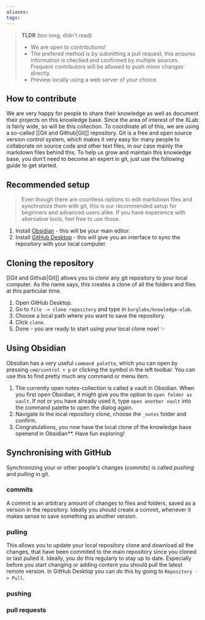 ```yaml
---
aliases:
tags:
---
```


> **TLDR** (too long, didn't read)
> - We are open to contributions!
> - The prefered method is by submitting a pull request, this ensures information is checked and confirmed by multiple sources. Frequent contributors will be allowed to push minor changes directly.
> - Preview locally using a web server of your choice.

## How to contribute
We are very happy for people to share their knowledge as well as document their projects on this knowledge base. Since the area of interest of the XLab is fairly wide, so will be this collection.
To coordinate all of this, we are using a so-called [[Git and Github|Git]] repository. Git is a free and open source version control system, which makes it very easy for many people to collaborate on source code and other text files, in our case mainly the markdown files behind this. To help us grow and maintain this knowledge base, you don't need to become an expert in git, just use the following guide to get started.

## Recommended setup
> Even though there are countless options to edit markdown files and synchronize them with git, this is our recommended setup for beginners and advanced users alike. If you have experience with alternative tools, feel free to use those.

1. Install [Obsidian](https://obsidian.md/) - this will be your main editor.
2. Install [GitHub Desktop](https://desktop.github.com/) - this will give you an interface to sync the repository with your local computer. 

## Cloning the repository
[[Git and Github|Git]] allows you to *clone* any git repository to your local computer. As the name says, this creates a clone of all the folders and files at this particular time.
1. Open GitHub Desktop. 
2. Go to `file -> clone repository` and type in `burglabs/knowledge-xlab`.
3. Choose a local path where you want to save the repository.
4. Click `clone`. 
5. Done - you are ready to start using your local clone now! ✨ 

## Using Obsidian
Obsidian has a very useful `command palette`, which you can open by pressing `cmd/control + p` or clicking the symbol in the left toolbar. You can use this to find pretty much any command or menu item. 
1. The currently open notes-collection is called a vault in Obsidian. When you first open Obsidian, it might give you the option to `open folder as vault`. If not or you have already used it, type `open another vault` into the command palette to open the dialog again.
2. Navigate to the local repository clone, choose the `_notes` folder and confirm. 
3. Congratulations, you now have the local clone of the knowledge base openend in Obsidian**. Have fun exploring!

## Synchronising with GitHub
Synchronizing your or other people's changes (*commits*) is called *pushing* and *pulling* in git. 

### commits
A commit is an arbitrary amount of changes to files and folders, saved as a version in the repository. Ideally you should create a commit, whenever it makes sense to save something as another version. 

### pulling 
This allows you to update your local repository clone and download all the changes, that have been commited to the main repository since you cloned or last pulled it.
Ideally, you do this regularly to stay up to date. Especially before you start changing or adding content you should pull the latest remote version.
In GitHub Desktop you can do this by going to `Repository -> Pull`.

### pushing 


### pull requests

